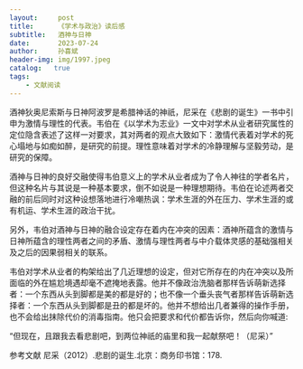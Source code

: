 ```yaml
---
layout:     post
title:      《学术与政治》读后感
subtitle:   酒神与日神
date:       2023-07-24
author:     孙喜斌
header-img: img/1997.jpeg
catalog:   true
tags:
    - 文献阅读
---
```


酒神狄奥尼索斯与日神阿波罗是希腊神话的神祇，尼采在《悲剧的诞生》一书中引申为激情与理性的代表。韦伯在《以学术为志业》一文中对学术从业者研究属性的定位隐含表述了这样一对要求，其对两者的观点大致如下：激情代表着对学术的死心塌地与如痴如醉，是研究的前提。理性意味着对学术的冷静理解与坚毅劳动，是研究的保障。

酒神与日神的良好交融使得韦伯意义上的学术从业者成为了令人神往的学者名片，但这种名片与其说是一种基本要求，倒不如说是一种理想期待。韦伯在论述两者交融的前后同时对这种设想落地进行冷嘲热讽：学术生涯的外在压力、学术生涯的或有机运、学术生涯的政治干扰。

另外，韦伯对酒神与日神的融合设定存在着内在冲突的因素：酒神所蕴含的激情与日神所蕴含的理性两者之间的矛盾、激情与理性两者与中介载体灵感的基础强相关及之后的因果弱相关的联系。

韦伯对学术从业者的构架给出了几近理想的设定，但对它所存在的内在冲突以及所面临的外在尴尬境遇却毫不遮掩地表露。他并不像政治洗脑者那样告诉萌新选择者：一个东西从头到脚都是美的都是好的；也不像一个垂头丧气者那样告诉萌新选择者：一个东西从头到脚都是丑的都是坏的。他并不想给出几者兼得的操作手册，也不会给出抹除代价的消毒指南。他只会把要求和代价都告诉你，然后向你喊道:
 
“但现在，且跟我去看悲剧吧，到两位神祇的庙里和我一起献祭吧！（尼采）”

参考文献
尼采（2012）.悲剧的诞生.北京：商务印书馆：178.
